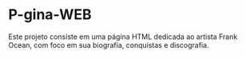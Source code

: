 # P-gina-WEB
Este projeto consiste em uma página HTML dedicada ao artista Frank Ocean, com foco em sua biografia, conquistas e discografia. 
